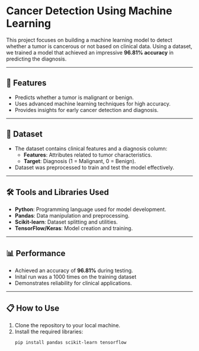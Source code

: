# Cancer Detection Using Machine Learning

This project focuses on building a machine learning model to detect whether a tumor is cancerous or not based on clinical data. Using a dataset, we trained a model that achieved an impressive **96.81% accuracy** in predicting the diagnosis.

---

## 🚀 Features
- Predicts whether a tumor is malignant or benign.
- Uses advanced machine learning techniques for high accuracy.
- Provides insights for early cancer detection and diagnosis.

---

## 📂 Dataset
- The dataset contains clinical features and a diagnosis column:
  - **Features**: Attributes related to tumor characteristics.
  - **Target**: Diagnosis (1 = Malignant, 0 = Benign).
- Dataset was preprocessed to train and test the model effectively.

---

## 🛠️ Tools and Libraries Used
- **Python**: Programming language used for model development.
- **Pandas**: Data manipulation and preprocessing.
- **Scikit-learn**: Dataset splitting and utilities.
- **TensorFlow/Keras**: Model creation and training.

---

## 📊 Performance
- Achieved an accuracy of **96.81%** during testing.
- Inital run was a 1000 times on the training dataset
- Demonstrates reliability for clinical applications.

---

## 📋 How to Use
1. Clone the repository to your local machine.
2. Install the required libraries:
   ```bash
   pip install pandas scikit-learn tensorflow

